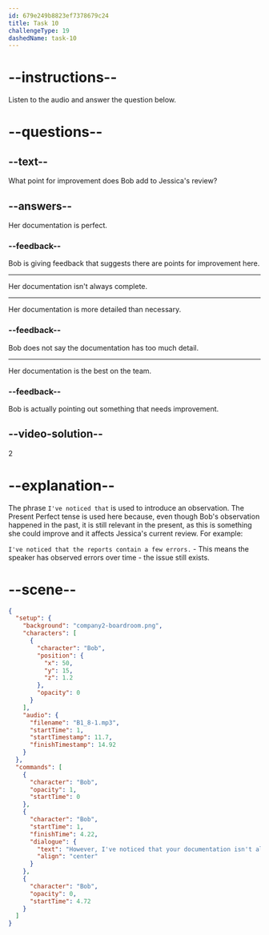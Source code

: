 ```yaml
---
id: 679e249b8823ef7378679c24
title: Task 10
challengeType: 19
dashedName: task-10
---
```


<!-- (Audio) Bob: However, I've noticed that your documentation isn't always complete. -->

# --instructions--

Listen to the audio and answer the question below.

# --questions--

## --text--

What point for improvement does Bob add to Jessica's review?

## --answers--

Her documentation is perfect.

### --feedback--

Bob is giving feedback that suggests there are points for improvement here.

---

Her documentation isn't always complete.

---

Her documentation is more detailed than necessary.

### --feedback--

Bob does not say the documentation has too much detail.

---

Her documentation is the best on the team.

### --feedback--

Bob is actually pointing out something that needs improvement.

## --video-solution--

2

# --explanation--

The phrase `I've noticed that` is used to introduce an observation. The Present Perfect tense is used here because, even though Bob's observation happened in the past, it is still relevant in the present, as this is something she could improve and it affects Jessica's current review. For example:

`I've noticed that the reports contain a few errors.` - This means the speaker has observed errors over time - the issue still exists.

# --scene--

```json
{
  "setup": {
    "background": "company2-boardroom.png",
    "characters": [
      {
        "character": "Bob",
        "position": {
          "x": 50,
          "y": 15,
          "z": 1.2
        },
        "opacity": 0
      }
    ],
    "audio": {
      "filename": "B1_8-1.mp3",
      "startTime": 1,
      "startTimestamp": 11.7,
      "finishTimestamp": 14.92
    }
  },
  "commands": [
    {
      "character": "Bob",
      "opacity": 1,
      "startTime": 0
    },
    {
      "character": "Bob",
      "startTime": 1,
      "finishTime": 4.22,
      "dialogue": {
        "text": "However, I've noticed that your documentation isn't always complete.",
        "align": "center"
      }
    },
    {
      "character": "Bob",
      "opacity": 0,
      "startTime": 4.72
    }
  ]
}
```
